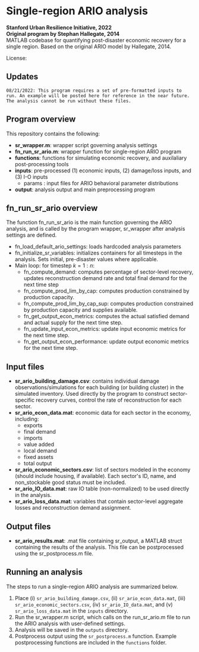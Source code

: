 # Single-region ARIO analysis 
**Stanford Urban Resilience Initiative, 2022** <br>
**Original program by Stephan Hallegate, 2014** <br>
MATLAB codebase for quantifying post-disaster economic recovery for a single region. Based on the original ARIO model by Hallegate, 2014. 

License: 

## Updates
    08/21/2022: This program requires a set of pre-formatted inputs to run. An example will be posted here for reference in the near future. The analysis cannot be run without these files.
## Program overview
This repository contains the following:
* **sr_wrapper.m**: wrapper script governing analysis settings
* **fn_run_sr_ario.m**: wrapper function for single-region ARIO program
* **functions**: functions for simulating economic recovery, and auxilaliary post-processing tools
* **inputs**: pre-processed (1) economic inputs, (2) damage/loss inputs, and (3) I-O inputs
    * params : input files for ARIO behavioral parameter distributions
* **output**: analysis output and main preprocessing program

## fn_run_sr_ario overview
The function fn_run_sr_ario is the main function governing the ARIO analysis, and is called by the program wrapper, sr_wrapper after analysis settings are defined.
* fn_load_default_ario_settings: loads hardcoded analysis parameters
* fn_initialize_sr_variables: initializes containers for all timesteps in the analysis. Sets initial, pre-disaster values where applicable.
* Main loop: for timestep $k = 1:n$:
    * fn_compute_demand: computes percentage of sector-level recovery, updates reconstruction demand rate and total final demand for the next time step
    * fn_compute_prod_lim_by_cap: computes production constrained by production capacity.
    * fn_compute_prod_lim_by_cap_sup: computes production constrained by production capacity and supplies available.
    * fn_get_output_econ_metrics: computes the actual satisfied demand and actual supply for the next time step.
    * fn_update_input_econ_metrics: update input economic metrics for the next time step.
    * fn_get_output_econ_performance: update output economic metrics for the next time step.

## Input files
* **sr_ario_building_damage.csv**: contains individual damage observations/simulations for each building (or building cluster) in the simulated inventory. Used directly by the program to construct sector-specific recovery curves, control the rate of reconstruction for each sector.
* **sr_ario_econ_data.mat**: economic data for each sector in the economy, including:
    * exports
    * final demand
    * imports
    * value added
    * local demand
    * fixed assets
    * total output
* **sr_ario_economic_sectors.csv**: list of sectors modeled in the economy (should include housing, if available). Each sector's ID, name, and non_stockable good status must be included.
* **sr_ario_IO_data.mat**: raw IO table (non-normalized) to be used directly in the analysis.
* **sr_ario_loss_data.mat**: variables that contain sector-level aggregate losses and reconstruction demand assignment.

## Output files
* **sr_ario_results.mat**: .mat file containing sr_output, a MATLAB struct containing the results of the analysis. This file can be postprocessed using the sr_postprocess.m file.

## Running an analysis
The steps to run a single-region ARIO analysis are summarized below. 
1. Place (i) `sr_ario_building_damage.csv`, (ii) `sr_ario_econ_data.mat`, (iii) `sr_ario_economic_sectors.csv`,  (iv) `sr_ario_IO_data.mat`, and (v) `sr_ario_loss_data.mat` in the `inputs` directory. 
2. Run the sr_wrapper.m script, which calls on the run_sr_ario.m file to run the ARIO analysis with user-defined settings.
3. Analysis will be saved in the `outputs` directory.
4. Postprocess output using the `sr_postprocess.m` function. Example postprocessing functions are included in the `functions` folder.